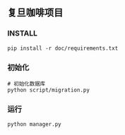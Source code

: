 ## 复旦咖啡项目

### INSTALL

```
pip install -r doc/requirements.txt
```

### 初始化

```
# 初始化数据库
python script/migration.py
```

### 运行

```
python manager.py
```
